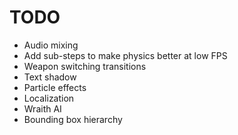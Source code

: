 # TODO
- Audio mixing
- Add sub-steps to make physics better at low FPS
- Weapon switching transitions
- Text shadow
- Particle effects
- Localization
- Wraith AI
- Bounding box hierarchy